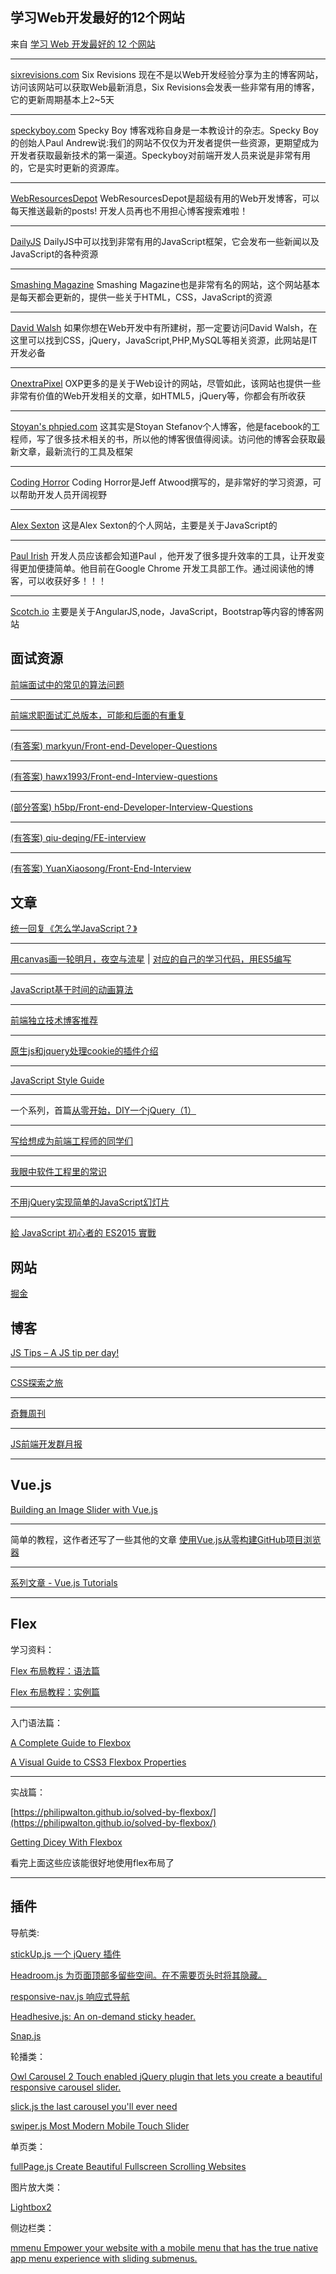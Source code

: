 ## 学习Web开发最好的12个网站

来自 [学习 Web 开发最好的 12 个网站](https://gold.xitu.io/entry/584a27750ce463005c4bb49b/detail?utm_source=gold_browser_extension)

---

[sixrevisions.com](http://sixrevisions.com/) Six Revisions 现在不是以Web开发经验分享为主的博客网站，访问该网站可以获取Web最新消息，Six Revisions会发表一些非常有用的博客，它的更新周期基本上2~5天

---

[speckyboy.com](https://speckyboy.com/) Specky Boy 博客戏称自身是一本教设计的杂志。Specky Boy 的创始人Paul Andrew说:我们的网站不仅仅为开发者提供一些资源，更期望成为开发者获取最新技术的第一渠道。Speckyboy对前端开发人员来说是非常有用的，它是实时更新的资源库。

---

[WebResourcesDepot](https://webresourcesdepot.com/) WebResourcesDepot是超级有用的Web开发博客，可以每天推送最新的posts! 开发人员再也不用担心博客搜索难啦！

---

[DailyJS](http://dailyjs.com/) DailyJS中可以找到非常有用的JavaScript框架，它会发布一些新闻以及JavaScript的各种资源

---

[Smashing Magazine](https://www.smashingmagazine.com/) Smashing Magazine也是非常有名的网站，这个网站基本是每天都会更新的，提供一些关于HTML，CSS，JavaScript的资源

---

[David Walsh](https://davidwalsh.name/) 如果你想在Web开发中有所建树，那一定要访问David Walsh，在这里可以找到CSS，jQuery，JavaScript,PHP,MySQL等相关资源，此网站是IT开发必备

---

[OnextraPixel](http://www.onextrapixel.com/) OXP更多的是关于Web设计的网站，尽管如此，该网站也提供一些非常有价值的Web开发相关的文章，如HTML5，jQuery等，你都会有所收获

---

[Stoyan's phpied.com](http://www.phpied.com/) 这其实是Stoyan Stefanov个人博客，他是facebook的工程师，写了很多技术相关的书，所以他的博客很值得阅读。访问他的博客会获取最新文章，最新流行的工具及框架

---

[Coding Horror](https://blog.codinghorror.com/) Coding Horror是Jeff Atwood撰写的，是非常好的学习资源，可以帮助开发人员开阔视野

---

[Alex Sexton](https://alexsexton.com/) 这是Alex Sexton的个人网站，主要是关于JavaScript的

---

[Paul Irish](https://www.paulirish.com/) 开发人员应该都会知道Paul ，他开发了很多提升效率的工具，让开发变得更加便捷简单。他目前在Google Chrome 开发工具部工作。通过阅读他的博客，可以收获好多！！！

---

[Scotch.io](Scotch.io主要是关于AngularJS,node，JavaScript，Bootstrap等内容的博客网站) 主要是关于AngularJS,node，JavaScript，Bootstrap等内容的博客网站

## 面试资源

[前端面试中的常见的算法问题](http://www.jackpu.com/qian-duan-mian-shi-zhong-de-chang-jian-de-suan-fa-wen-ti/)

---

[前端求职面试汇总版本，可能和后面的有重复](https://github.com/helloqingfeng/Awsome-Front-End-learning-resource#前端求职面试)

---

[(有答案) markyun/Front-end-Developer-Questions](https://github.com/markyun/My-blog/tree/master/Front-end-Developer-Questions)

---

[(有答案) hawx1993/Front-end-Interview-questions](https://github.com/hawx1993/Front-end-Interview-questions/blob/master/README.md)

---

[(部分答案) h5bp/Front-end-Developer-Interview-Questions](https://github.com/h5bp/Front-end-Developer-Interview-Questions/tree/master/Translations/Chinese)

---

[(有答案) qiu-deqing/FE-interview](https://github.com/qiu-deqing/FE-interview)

---

[(有答案) YuanXiaosong/Front-End-Interview](https://github.com/YuanXiaosong/Front-End-Interview)

## 文章

[统一回复《怎么学JavaScript？》](http://www.w3cfuns.com/notes/17398/d3f6dd40e2d3ff15b209810dfa98be0b.html)

---

[用canvas画一轮明月，夜空与流星](http://ycwalker.com/2016/09/15/canvas-moon/) | [对应的自己的学习代码，用ES5编写](https://github.com/cody1991/learn/tree/gh-pages/canvas/moon)

---

[JavaScript基于时间的动画算法](http://www.w3cplus.com/animation/javascript-animation-algorithm-based-on-time.html)

---

[前端独立技术博客推荐](http://www.jackpu.com/qian-duan-du-li-bo-ke-tui-jian/)

---

[原生js和jquery处理cookie的插件介绍](http://weber.pub/%E5%8E%9F%E7%94%9Fjs%E5%92%8Cjquery%E5%A4%84%E7%90%86cookie%E7%9A%84%E6%8F%92%E4%BB%B6%E4%BB%8B%E7%BB%8D/155.html)

---

[JavaScript Style Guide](https://github.com/airbnb/javascript)

---

一个系列，首篇[从零开始，DIY一个jQuery（1）](http://www.cnblogs.com/vajoy/p/5510743.html)

--- 

[写给想成为前端工程师的同学们](https://www.h5jun.com/post/to-be-a-good-frontend-engineer.html)

---

[我眼中软件工程里的常识](https://segmentfault.com/a/1190000006636138)

---

[不用jQuery实现简单的JavaScript幻灯片](http://www.zcfy.cc/article/411)

---

[給 JavaScript 初心者的 ES2015 實戰](http://lifemap.in/es2015-in-action/)

## 网站

[掘金](http://gold.xitu.io/tag/vue.js)

## 博客

[JS Tips – A JS tip per day!](http://www.jstips.co/zh_CN/)

---

[CSS探索之旅](http://blog.doyoe.com/)

---

[奇舞周刊](http://old.75team.com/weekly/)

---

[JS前端开发群月报](http://www.kancloud.cn/jsfront/month/186760)

---

## Vue.js

[Building an Image Slider with Vue.js](https://2helixtech.com/building-an-image-slider-with-vuejs/?utm_campaign=Revue%20newsletter&utm_medium=Newsletter&utm_source=revue)

---

简单的教程，这作者还写了一些其他的文章 [使用Vue.js从零构建GitHub项目浏览器](http://xlbd.me/vue-demo-github-file-explorer/)

---

[系列文章 - Vue.js Tutorials](https://coligo.io/tag/vue)

---

## Flex

学习资料：

[Flex 布局教程：语法篇](http://www.ruanyifeng.com/blog/2015/07/flex-grammar.html)

[Flex 布局教程：实例篇](http://www.ruanyifeng.com/blog/2015/07/flex-examples.html)

---

入门语法篇：

[A Complete Guide to Flexbox](https://css-tricks.com/snippets/css/a-guide-to-flexbox/)

[A Visual Guide to CSS3 Flexbox Properties](https://scotch.io/tutorials/a-visual-guide-to-css3-flexbox-properties)

---

实战篇：

[https://philipwalton.github.io/solved-by-flexbox/](https://philipwalton.github.io/solved-by-flexbox/)

[Getting Dicey With Flexbox](https://davidwalsh.name/flexbox-dice)

看完上面这些应该能很好地使用flex布局了

---

## 插件

导航类:

[stickUp.js 一个 jQuery 插件](http://www.bootcss.com/p/stickup/)

[Headroom.js 为页面顶部多留些空间。在不需要页头时将其隐藏。](http://www.bootcss.com/p/headroom.js/)

[responsive-nav.js 响应式导航](http://www.bootcss.com/p/responsive-nav.js/)

[Headhesive.js: An on-demand sticky header.](https://markgoodyear.com/labs/headhesive/)

[Snap.js](http://jakiestfu.github.io/Snap.js/demo/apps/toggles.html)

轮播类：

[Owl Carousel 2 Touch enabled jQuery plugin that lets you create a beautiful responsive carousel slider.](http://www.owlcarousel.owlgraphic.com/)

[slick.js the last carousel you'll ever need](http://kenwheeler.github.io/slick/)

[swiper.js Most Modern Mobile Touch Slider](http://idangero.us/swiper/)

单页类：

[fullPage.js Create Beautiful Fullscreen Scrolling Websites](http://alvarotrigo.com/fullPage/)

图片放大类：

[Lightbox2](http://lokeshdhakar.com/projects/lightbox2/)

侧边栏类：

[mmenu Empower your website with a mobile menu that has the true native app menu experience with sliding submenus.](http://mmenu.frebsite.nl/)
